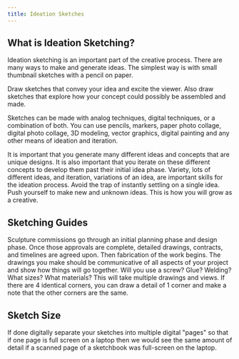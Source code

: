 ```yaml
---
title: Ideation Sketches
---
```


## What is Ideation Sketching?

Ideation sketching is an important part of the creative process. There are many ways to make and generate ideas. The simplest way is with small thumbnail sketches with a pencil on paper.

Draw sketches that convey your idea and excite the viewer. Also draw sketches that explore how your concept could possibly be assembled and made.

Sketches can be made with analog techniques, digital techniques, or a combination of both. You can use pencils, markers, paper photo collage, digital photo collage, 3D modeling, vector graphics, digital painting and any other means of ideation and iteration.

It is important that you generate many different ideas and concepts that are unique designs. It is also important that you iterate on these different concepts to develop them past their initial idea phase. Variety, lots of different ideas, and iteration, variations of an idea, are important skills for the ideation process. Avoid the trap of instantly settling on a single idea. Push yourself to make new and unknown ideas. This is how you will grow as a creative.

## Sketching Guides

Sculpture commissions go through an initial planning phase and design phase. Once those approvals are complete, detailed drawings, contracts, and timelines are agreed upon. Then fabrication of the work begins. The drawings you make should be communicative of all aspects of your project and show how things will go together. Will you use a screw? Glue? Welding? What sizes? What materials? This will take multiple drawings and views. If there are 4 identical corners, you can draw a detail of 1 corner and make a note that the other corners are the same.

## Sketch Size

If done digitally separate your sketches into multiple digital "pages" so that if one page is full screen on a laptop then we would see the same amount of detail if a scanned page of a sketchbook was full-screen on the laptop.

